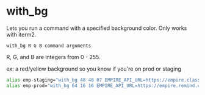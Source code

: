 with_bg
=======

Lets you run a command with a specified background color. Only works with iterm2.

`with_bg R G B command arguments`

R, G, and B are integers from 0 - 255.

ex: a red/yellow background so you know if you're on prod or staging
```bash
alias emp-staging="with_bg 48 48 07 EMPIRE_API_URL=https://empire.classchirp.com emp"
alias emp-prod="with_bg 64 16 16 EMPIRE_API_URL=https://empire.remind.com emp"
```
